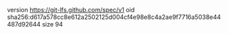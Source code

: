 version https://git-lfs.github.com/spec/v1
oid sha256:d617a578cc8e612a2502125d004cf4e98e8c4a2ae9f7716a5038e44487d92644
size 94
